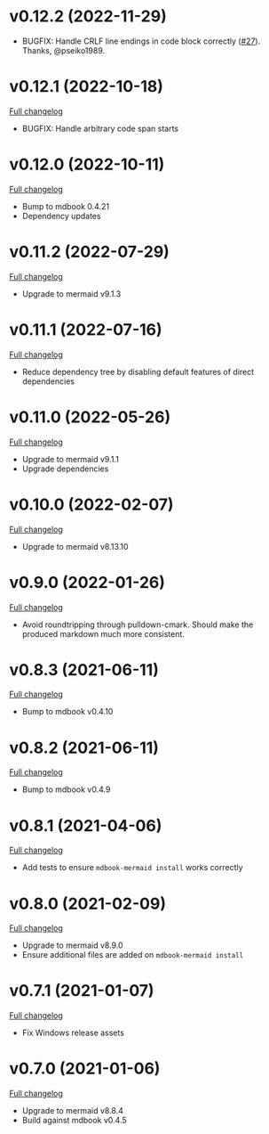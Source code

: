 # v0.12.2 (2022-11-29)

* BUGFIX: Handle CRLF line endings in code block correctly ([#27](https://github.com/badboy/mdbook-mermaid/pull/27)).
  Thanks, @pseiko1989.

# v0.12.1 (2022-10-18)

[Full changelog](https://github.com/badboy/mdbook-mermaid/compare/v0.12.0...v0.12.1)

* BUGFIX: Handle arbitrary code span starts

# v0.12.0 (2022-10-11)

[Full changelog](https://github.com/badboy/mdbook-mermaid/compare/v0.11.2...v0.12.0)

* Bump to mdbook 0.4.21
* Dependency updates

# v0.11.2 (2022-07-29)

[Full changelog](https://github.com/badboy/mdbook-mermaid/compare/v0.11.1...v0.11.2)

* Upgrade to mermaid v9.1.3

# v0.11.1 (2022-07-16)

[Full changelog](https://github.com/badboy/mdbook-mermaid/compare/v0.11.0...v0.11.1)

* Reduce dependency tree by disabling default features of direct dependencies

# v0.11.0 (2022-05-26)

[Full changelog](https://github.com/badboy/mdbook-mermaid/compare/v0.10.0...v0.11.0)

* Upgrade to mermaid v9.1.1
* Upgrade dependencies

# v0.10.0 (2022-02-07)

[Full changelog](https://github.com/badboy/mdbook-mermaid/compare/v0.9.0...v0.10.0)

* Upgrade to mermaid v8.13.10

# v0.9.0 (2022-01-26)

[Full changelog](https://github.com/badboy/mdbook-mermaid/compare/v0.8.3...v0.9.0)

* Avoid roundtripping through pulldown-cmark.
  Should make the produced markdown much more consistent.

# v0.8.3 (2021-06-11)

[Full changelog](https://github.com/badboy/mdbook-mermaid/compare/v0.8.2...v0.8.3)

* Bump to mdbook v0.4.10

# v0.8.2 (2021-06-11)

[Full changelog](https://github.com/badboy/mdbook-mermaid/compare/v0.8.1...v0.8.2)

* Bump to mdbook v0.4.9

# v0.8.1 (2021-04-06)

[Full changelog](https://github.com/badboy/mdbook-mermaid/compare/v0.8.0...v0.8.1)

* Add tests to ensure `mdbook-mermaid install` works correctly

# v0.8.0 (2021-02-09)

[Full changelog](https://github.com/badboy/mdbook-mermaid/compare/v0.7.1...v0.8.0)

* Upgrade to mermaid v8.9.0
* Ensure additional files are added on `mdbook-mermaid install`

# v0.7.1 (2021-01-07)

[Full changelog](https://github.com/badboy/mdbook-mermaid/compare/v0.7.0...v0.7.1)

* Fix Windows release assets

# v0.7.0 (2021-01-06)

[Full changelog](https://github.com/badboy/mdbook-mermaid/compare/v0.6.1...v0.7.0)

* Upgrade to mermaid v8.8.4
* Build against mdbook v0.4.5
